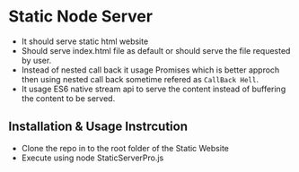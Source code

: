 # Static Node Server
 - It should serve static html website
 - Should serve index.html file as default or should serve the file requested by user.
 - Instead of nested call back it usage Promises which is better approch then using nested call back sometime refered as `CallBack Hell`.
 - It usage ES6 native stream api to serve the content instead of buffering the content to be served.
 
## Installation & Usage Instrcution 

- Clone the repo in to the root folder of the Static Website
- Execute using node StaticServerPro.js
